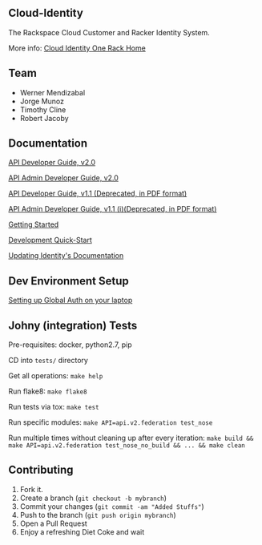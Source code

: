 Cloud-Identity
--------------

The Rackspace Cloud Customer and Racker Identity System.

More info: [Cloud Identity One Rack Home](https://one.rackspace.com/display/auth/Home)

Team
-------------
* Werner Mendizabal
* Jorge Munoz
* Timothy Cline
* Robert Jacoby

Documentation
--------------

[API Developer Guide, v2.0](https://developer.rackspace.com/docs/cloud-identity/v2)

[API Admin Developer Guide, v2.0 ](https://pages.github.rackspace.com/ServiceAPIContracts/global-auth-keystone-extensions)

[API Developer Guide, v1.1 (Deprecated, in PDF format)](https://6266fae112c61ca2a24b-0b7d389aeec8162360b1800f389138d1.ssl.cf1.rackcdn.com/auth-client-devguide-internal-deprecated.pdf)

[API Admin Developer Guide, v1.1 (i)(Deprecated, in PDF format)](https://6266fae112c61ca2a24b-0b7d389aeec8162360b1800f389138d1.ssl.cf1.rackcdn.com/auth-1.1-admin-devguide-internal-deprecated.pdf)

[Getting Started](https://one.rackspace.com/display/auth/Getting+Started)

[Development Quick-Start](https://one.rackspace.com/display/auth/Development+Quick-Start)

[Updating Identity's Documentation](https://one.rackspace.com/display/auth/Updating+Identity%27s+Documentation)

Dev Environment Setup
------------

[Setting up Global Auth on your laptop](https://one.rackspace.com/display/auth/Setting+up+Global+Auth+on+your+Laptop)

Johny (integration) Tests
-------------------------

Pre-requisites: docker, python2.7, pip

CD into `tests/` directory

Get all operations: `make help`

Run flake8: `make flake8`

Run tests via tox: `make test`

Run specific modules: `make API=api.v2.federation test_nose`

Run multiple times without cleaning up after every iteration: `make build && make API=api.v2.federation test_nose_no_build && ... && make clean`

Contributing
------------

1. Fork it.
2. Create a branch (`git checkout -b mybranch`)
3. Commit your changes (`git commit -am "Added Stuffs"`)
4. Push to the branch (`git push origin mybranch`)
5. Open a Pull Request
6. Enjoy a refreshing Diet Coke and wait



